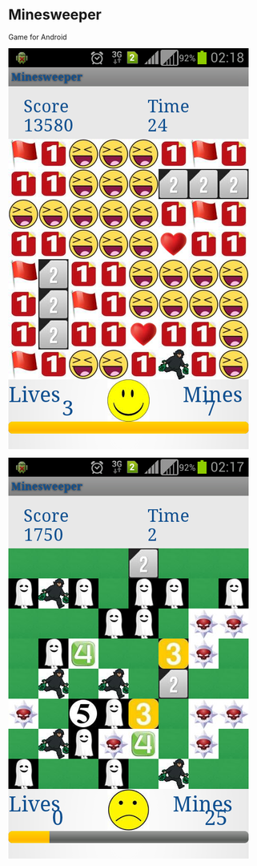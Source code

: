 # Minesweeper
Game for Android

![alt tag](https://github.com/neeraj08/Minesweeper/blob/master/screenshots/minesweeper.png)

![alt tag](https://github.com/neeraj08/Minesweeper/blob/master/screenshots/minesweeper2.png)
